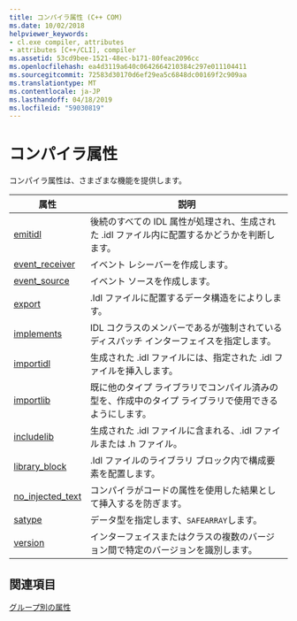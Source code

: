```yaml
---
title: コンパイラ属性 (C++ COM)
ms.date: 10/02/2018
helpviewer_keywords:
- cl.exe compiler, attributes
- attributes [C++/CLI], compiler
ms.assetid: 53cd9bee-1521-48ec-b171-80feac2096cc
ms.openlocfilehash: ea4d3119a640c0642664210384c297e011104411
ms.sourcegitcommit: 72583d30170d6ef29ea5c6848dc00169f2c909aa
ms.translationtype: MT
ms.contentlocale: ja-JP
ms.lasthandoff: 04/18/2019
ms.locfileid: "59030819"
---
```

# <a name="compiler-attributes"></a>コンパイラ属性

コンパイラ属性は、さまざまな機能を提供します。

|属性|説明|
|---------------|-----------------|
|[emitidl](emitidl.md)|後続のすべての IDL 属性が処理され、生成された .idl ファイル内に配置するかどうかを判断します。|
|[event_receiver](event-receiver.md)|イベント レシーバーを作成します。|
|[event_source](event-source.md)|イベント ソースを作成します。|
|[export](export.md)|.Idl ファイルに配置するデータ構造をによりします。|
|[implements](implements-cpp.md)|IDL コクラスのメンバーであるが強制されているディスパッチ インターフェイスを指定します。|
|[importidl](importidl.md)|生成された .idl ファイルには、指定された .idl ファイルを挿入します。|
|[importlib](importlib.md)|既に他のタイプ ライブラリでコンパイル済みの型を、作成中のタイプ ライブラリで使用できるようにします。|
|[includelib](includelib-cpp.md)|生成された .idl ファイルに含まれる、.idl ファイルまたは .h ファイル。|
|[library_block](library-block.md)|.Idl ファイルのライブラリ ブロック内で構成要素を配置します。|
|[no_injected_text](no-injected-text.md)|コンパイラがコードの属性を使用した結果として挿入するを防ぎます。|
|[satype](satype.md)|データ型を指定します、`SAFEARRAY`します。|
|[version](version-cpp.md)|インターフェイスまたはクラスの複数のバージョン間で特定のバージョンを識別します。|

## <a name="see-also"></a>関連項目

[グループ別の属性](attributes-by-group.md)
